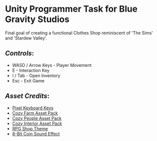 # **Unity Programmer Task for Blue Gravity Studios**

Final goal of creating a functional Clothes Shop reminiscent of 'The Sims' and 'Stardew Valley'.

## ***Controls***:

- WASD / Arrow Keys - Player Movement
- E - Interaction Key
- I / Tab - Open Inventory
- Esc - Exit Game


## ***Asset Credits***:

- [Pixel Keyboard Keys](https://dreammix.itch.io/keyboard-keys-for-ui)
- [Cozy Farm Asset Pack](https://itch.io/game-assets/tag-farming)
- [Cozy People Asset Pack](https://itch.io/game-assets/tag-people)
- [Cozy Interior Asset Pack](https://shubibubi.itch.io/cozy-interior)
- [RPG Shop Theme](https://itch.io/game-assets/tag-rpg-music)
- [8-Bit Coin Sound Effect](https://creatorassets.com/a/button-sound-effects)
